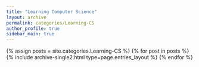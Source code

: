 ```yaml
---
title: "Learning Computer Science"
layout: archive
permalink: categories/Learning-CS
author_profile: true
sidebar_main: true
---
```


{% assign posts = site.categories.Learning-CS %}
{% for post in posts %} {% include archive-single2.html type=page.entries_layout %} {% endfor %}
